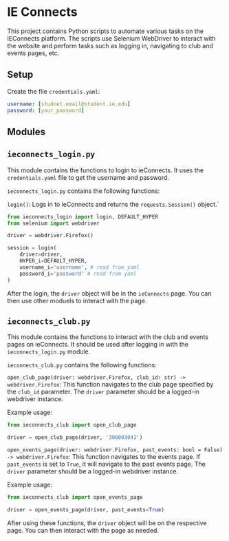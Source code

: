 # IE Connects

This project contains Python scripts to automate various tasks on the IEConnects platform. The scripts use Selenium WebDriver to interact with the website and perform tasks such as logging in, navigating to club and events pages, etc.

## Setup

Create the file `credentials.yaml`:
```yaml
username: [studnet.email@student.ie.edu]
password: [your_password]
```

## Modules



`ieconnects_login.py`
---

This module contains the functions to login to ieConnects. It uses the `credentials.yaml` file to get the username and password.

`ieconnects_login.py` contains the following functions:

`login()`: Logs in to ieConnects and returns the `requests.Session()` object.`

```python
from ieconnects_login import login, DEFAULT_HYPER
from selenium import webdriver

driver = webdriver.Firefox()

session = login(
    driver=driver,
    HYPER_i=DEFAULT_HYPER,
    username_i='username', # read from yaml
    password_i='password' # read from yaml
)
```

After the login, the `driver` object will be in the `ieConnects` page. You can then use other moduels to interact with the page.


`ieconnects_club.py`
---

This module contains the functions to interact with the club and events pages on ieConnects. It should be used after logging in with the `ieconnects_login.py` module.

`ieconnects_club.py` contains the following functions:

`open_club_page(driver: webdriver.Firefox, club_id: str) -> webdriver.Firefox`:
This function navigates to the club page specified by the `club_id` parameter. The `driver` parameter should be a logged-in webdriver instance.

Example usage:
```python
from ieconnects_club import open_club_page

driver = open_club_page(driver, '300003041')
```

`open_events_page(driver: webdriver.Firefox, past_events: bool = False) -> webdriver.Firefox`:
This function navigates to the events page. If `past_events` is set to `True`, it will navigate to the past events page. The `driver` parameter should be a logged-in webdriver instance.

Example usage:
```python
from ieconnects_club import open_events_page

driver = open_events_page(driver, past_events=True)
```

After using these functions, the `driver` object will be on the respective page. You can then interact with the page as needed.
